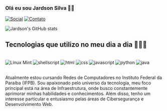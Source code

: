 ### Olá eu sou Jardson Silva 🖐🏼

[![Social](https://img.shields.io/badge/LinkedIn-0077B5?style=for-the-badge&logo=linkedin&logoColor=white)](https://www.linkedin.com/in/jardson-l%C3%BAcio-peres-da-silva/)
[![Contato](https://img.shields.io/badge/Gmail-D14836?style=for-the-badge&logo=gmail&logoColor=white)](jardsonlucio01@gmail.com.br)

![Jardson's GitHub stats](https://github-readme-stats.vercel.app/api?username=peresl&show_icons=true&theme=github_dark)

## Tecnologias que utilizo no meu dia a dia 🧑🏻‍💻

<div style="display: inline_block"><br/>
  <img align="center" alt="Linux Mint" src="https://img.shields.io/badge/Linux_Mint-87CF3E?style=for-the-badge&logo=linux-mint&logoColor=white"/>
  <img align="center" alt="shellscript" src="https://img.shields.io/badge/Shell_Script-121011?style=for-the-badge&logo=gnu-bash&logoColor=white"/>
  <img align="center" alt="html" src="https://img.shields.io/badge/HTML5-E34F26?style=for-the-badge&logo=html5&logoColor=white)](https://www.w3schools.com/tags/ref_byfunc.asp"/>
  <img align="center" alt="css" src="https://img.shields.io/badge/CSS3-1572B6?style=for-the-badge&logo=css3&logoColor=white)](https://www.w3schools.com/cssref/css_default_values.php"/>
  <img align="center" alt="javascript" src="https://img.shields.io/badge/JavaScript-323330?style=for-the-badge&logo=javascript&logoColor=F7DF1E)](https://www.javascript.com/"/>
  <img align="center" alt="python" src="https://img.shields.io/badge/Python-14354C?style=for-the-badge&logo=python&logoColor=white)](https://www.python.org/"/>
  <img align="center" alt="java" src="https://img.shields.io/badge/Java-ED8B00?style=for-the-badge&logo=openjdk&logoColor=white)](https://www.java.com/en/"/>
</div><br>

Atualmente estou cursando Redes de Computadores no Instituto Federal da Paraíba (IFPB). Sou apaixonado pelo universo da tecnologia, meu foco principal está na área de Infraestrutura, onde busco constantemente aprimorar minhas habilidades e conhecimentos. Além disso, tenho um interesse particular e entusiasmo pelas áreas de Cibersegurança e Desenvolvimento Web.

